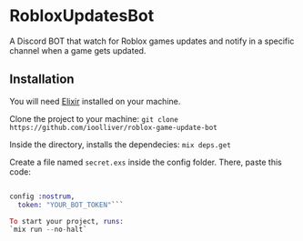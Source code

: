 # RobloxUpdatesBot

A Discord BOT that watch for Roblox games updates and notify in a specific channel when a game gets updated.

## Installation

You will need [Elixir](https://elixir-lang.org/install.html#windows) installed on your machine.

Clone the project to your machine:
`git clone https://github.com/ioolliver/roblox-game-update-bot`

Inside the directory, installs the dependecies:
`mix deps.get`

Create a file named `secret.exs` inside the config folder. There, paste this code:
```elixir import Config

config :nostrum,
  token: "YOUR_BOT_TOKEN"```

To start your project, runs:
`mix run --no-halt`